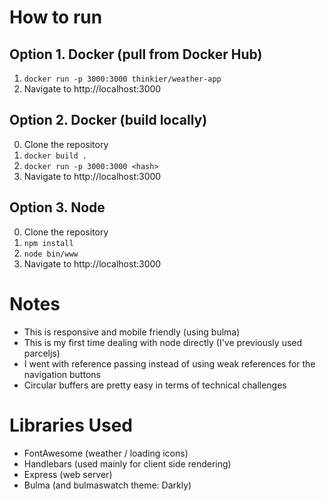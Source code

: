 # How to run
## Option 1. Docker (pull from Docker Hub)
1. `docker run -p 3000:3000 thinkier/weather-app`
2. Navigate to http://localhost:3000

## Option 2. Docker (build locally)
0. Clone the repository
1. `docker build .`
2. `docker run -p 3000:3000 <hash>`
3. Navigate to http://localhost:3000

## Option 3. Node
0. Clone the repository
1. `npm install`
2. `node bin/www`
3. Navigate to http://localhost:3000

# Notes
- This is responsive and mobile friendly (using bulma)
- This is my first time dealing with node directly (I've previously used parceljs)
- I went with reference passing instead of using weak references for the navigation buttons
- Circular buffers are pretty easy in terms of technical challenges

# Libraries Used
- FontAwesome (weather / loading icons)
- Handlebars (used mainly for client side rendering)
- Express (web server)
- Bulma (and bulmaswatch theme: Darkly)
